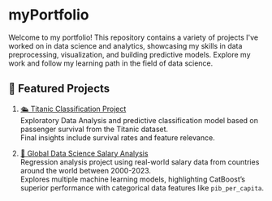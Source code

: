 # myPortfolio
Welcome to my portfolio! This repository contains a variety of projects I've worked on in data science and analytics, showcasing my skills in data preprocessing, visualization, and building predictive models. Explore my work and follow my learning path in the field of data science.

## 🚀 Featured Projects

1) [🛳️ Titanic Classification Project](https://github.com/yolist/titanic-classification-project)  
  Exploratory Data Analysis and predictive classification model based on passenger survival from the Titanic dataset.  
  Final insights include survival rates and feature relevance.

2) [💼 Global Data Science Salary Analysis](https://github.com/yolist/global-data-science-salary-analysis)  
   Regression analysis project using real-world salary data from countries around the world between 2000-2023.  
   Explores multiple machine learning models, highlighting CatBoost’s superior performance with categorical data features like `pib_per_capita`.  
